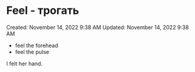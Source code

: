 # Feel - трогать

Created: November 14, 2022 9:38 AM
Updated: November 14, 2022 9:38 AM

- feel the forehead
- feel the pulse

I felt her hand.